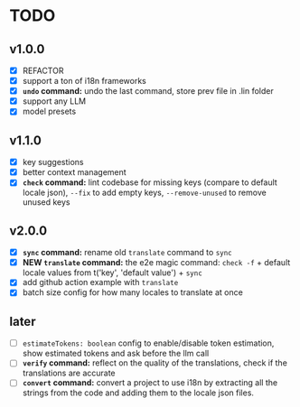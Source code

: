 # TODO

## v1.0.0

- [x] REFACTOR
- [x] support a ton of i18n frameworks
- [x] **`undo` command:** undo the last command, store prev file in .lin folder
- [x] support any LLM
- [x] model presets

## v1.1.0

- [x] key suggestions
- [x] better context management
- [x] **`check` command:** lint codebase for missing keys (compare to default locale json), `--fix` to add empty keys, `--remove-unused` to remove unused keys

## v2.0.0

- [x] **`sync` command:** rename old `translate` command to `sync`
- [x] **NEW `translate` command:** the e2e magic command: `check -f` + default locale values from t('key', 'default value') + `sync`
- [x] add github action example with `translate`
- [x] batch size config for how many locales to translate at once

## later

- [ ] `estimateTokens: boolean` config to enable/disable token estimation, show estimated tokens and ask before the llm call
- [ ] **`verify` command:** reflect on the quality of the translations, check if the translations are accurate
- [ ] **`convert` command:** convert a project to use i18n by extracting all the strings from the code and adding them to the locale json files.
